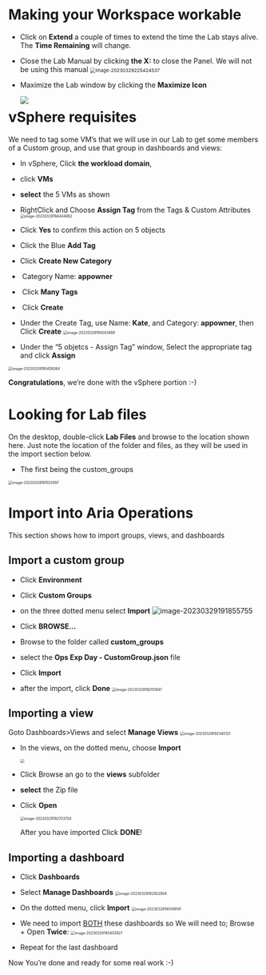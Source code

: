 # Making your Workspace workable

- Click on **Extend** a couple of times to extend the time the Lab stays alive. The **Time Remaining** will change.
- Close the Lab Manual by clicking **the X:** to close the Panel. We will not be using this manual
  <img src="./images/README/image-20230329225424537.png" alt="image-20230329225424537" style="zoom:67%;" />
- Maximize the Lab window by clicking the **Maximize Icon**
  
  <img src="./images/README/image-20230329225542955-1680123348113-1.png" align="left" style="zoom:100%;" />
  
  

# vSphere requisites

We need to tag some VM’s that we will use in our Lab to get some members of a Custom group, and use that group in dashboards and views:

- In vSphere, Click **the workload domain**, 
- click **VMs**
- **select** the 5 VMs as shown
- RightClick and Choose **Assign Tag** from the Tags & Custom Attributes
  <img src="./assets/image-20230329194444962.png" alt="image-20230329194444962" style="zoom:50%;" />

- Click **Yes** to confirm this action on 5 objects
- Click the Blue **Add Tag**
- Click **Create New Category**
- ​    Category Name: **appowner**
- ​    Click **Many Tags**
- ​    Click **Create**
- Under the Create Tag, use Name: **Kate**, and Category: **appowner**, then Click **Create**
  <img src="./assets/image-20230329195043889.png" alt="image-20230329195043889" style="zoom:50%;" />

- Under the “5 objetcs - Assign Tag” window, Select the appropriate tag and click **Assign**


<img src="./assets/image-20230329195458264.png" alt="image-20230329195458264" style="zoom:50%;" />

**Congratulations**, we’re done with the vSphere portion  :-)







# Looking for Lab files

On the desktop, double-click **Lab Files** and browse to the location shown here. Just note the location of the folder and files, as they will be used in the import section below. 

- The first being the custom_groups

<img src="images/image-20230329191503597.png" alt="image-20230329191503597" style="zoom:50%;" />



# Import into Aria Operations

This section shows how to import groups, views, and dashboards



## Import a custom group

- Click **Environment**
- Click **Custom Groups**
- on the three dotted menu select **Import**
  ![image-20230329191855755](images/image-20230329191855755.png)

- Click **BROWSE…**
- Browse to the folder called **custom_groups**
- select the **Ops Exp Day - CustomGroup.json** file
- Click **Import** 
- after the import, click **Done**
  <img src="images/image-20230329192151847.png" alt="image-20230329192151847" style="zoom:50%;" />



## Importing a view

Goto Dashboards>Views and select **Manage Views**
<img src="images/image-20230329192340121.png" alt="image-20230329192340121" style="zoom:50%;" />

- In the views, on the dotted menu, choose **Import**

  <img src="images/image-20230329192500334.png" style="zoom:50%;" />

- Click Browse an go to the **views** subfolder 

- **select** the Zip file

- Click **Open**

  <img src="images/image-20230329192703704.png" alt="image-20230329192703704" style="zoom:50%;" />

  
  
  After you have imported Click **DONE**!



## Importing a dashboard

- Click **Dashboards**

- Select **Manage Dashboards**
  <img src="./assets/image-20230329192922904.png" alt="image-20230329192922904" style="zoom:50%;" />

- On the dotted menu, click **Import**
  <img src="./assets/image-20230329193149141.png" alt="image-20230329193149141" style="zoom:50%;" />

  
  
  
- We need to import <u>BOTH</u> these dashboards so We will need to; Browse + Open **Twice**: <img src="./assets/image-20230329193403927.png" alt="image-20230329193403927" style="zoom:50%;" />
- Repeat for the last dashboard





Now You’re done and ready for some real work  :-) 